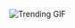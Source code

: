 
<!-- GIF_SECTION -->
![Trending GIF](https://media2.giphy.com/media/v1.Y2lkPThiYjIxNzcyYTRvNG5meG9wYncwcXo0d2lyOGh5b25zeHZsN3k1dDZzbjB4aWZ4cyZlcD12MV9naWZzX3NlYXJjaCZjdD1n/xT8qBsOjMOcdeGJIU8/giphy.gif)
<!-- END_GIF_SECTION -->

